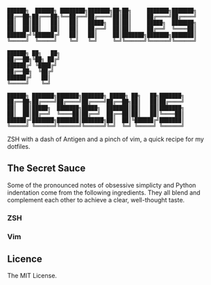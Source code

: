     ██████╗  ██████╗ ████████╗███████╗██╗██╗     ███████╗███████╗
    ██╔══██╗██╔═══██╗╚══██╔══╝██╔════╝██║██║     ██╔════╝██╔════╝
    ██║  ██║██║   ██║   ██║   █████╗  ██║██║     █████╗  ███████╗
    ██║  ██║██║   ██║   ██║   ██╔══╝  ██║██║     ██╔══╝  ╚════██║
    ██████╔╝╚██████╔╝   ██║   ██║     ██║███████╗███████╗███████║
    ╚═════╝  ╚═════╝    ╚═╝   ╚═╝     ╚═╝╚══════╝╚══════╝╚══════╝
                                                                 
    ██████╗ ██╗   ██╗                                            
    ██╔══██╗╚██╗ ██╔╝                                            
    ██████╔╝ ╚████╔╝                                             
    ██╔══██╗  ╚██╔╝                                              
    ██████╔╝   ██║                                               
    ╚═════╝    ╚═╝                                               
    
    ██████╗ ███████╗███████╗███████╗ █████╗ ██╗   ██╗███████╗    
    ██╔══██╗██╔════╝██╔════╝██╔════╝██╔══██╗██║   ██║██╔════╝    
    ██║  ██║█████╗  ███████╗█████╗  ███████║██║   ██║███████╗    
    ██║  ██║██╔══╝  ╚════██║██╔══╝  ██╔══██║██║   ██║╚════██║    
    ██████╔╝███████╗███████║███████╗██║  ██║╚██████╔╝███████║    
    ╚═════╝ ╚══════╝╚══════╝╚══════╝╚═╝  ╚═╝ ╚═════╝ ╚══════╝    
                                                                                                                                                                                      
ZSH with a dash of Antigen and a pinch of vim, a quick recipe for my dotfiles.

## The Secret Sauce 

Some of the pronounced notes of obsessive simplicty and Python indentation come from the following ingredients. They all blend and complement each other to achieve a clear, well-thought taste.

### ZSH

### Vim

## Licence

The MIT License.
